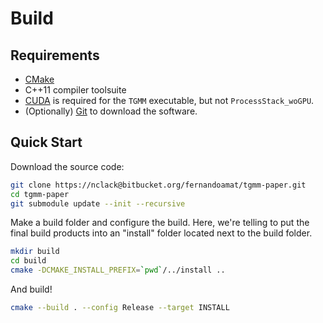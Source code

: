 # Build

## Requirements

* [CMake](https://cmake.org/)
* C++11 compiler toolsuite
* [CUDA](https://developer.nvidia.com/cuda-downloads) is required for the
`TGMM` executable, but not `ProcessStack_woGPU`.
* (Optionally) [Git](https://git-scm.com/) to download the software.

## Quick Start

Download the source code:

```sh
git clone https://nclack@bitbucket.org/fernandoamat/tgmm-paper.git
cd tgmm-paper
git submodule update --init --recursive
```

Make a build folder and configure the build.  Here, we're telling to put the
final build products into an "install" folder located next to the build 
folder.

```sh
mkdir build
cd build
cmake -DCMAKE_INSTALL_PREFIX=`pwd`/../install ..
```

And build!

```sh
cmake --build . --config Release --target INSTALL
```
